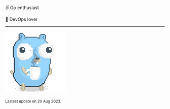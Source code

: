 :v: Go enthusiast

:muscle: DevOps lover

---

![Image alt text](/images/gopher_with_coffee.gif)


<sub>Lastest update on 20 Aug 2023.</sub>

